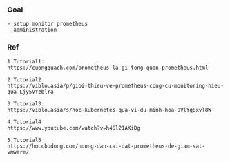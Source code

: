 ### Goal
    - setup monitor prometheus
    - administration

### Ref
    1.Tutorial1:
    https://cuongquach.com/prometheus-la-gi-tong-quan-prometheus.html

    2.Tutorial2
    https://viblo.asia/p/gioi-thieu-ve-prometheus-cong-cu-monitoring-hieu-qua-Ljy5VYzblra

    3.Tutorial3:
    https://viblo.asia/s/hoc-kubernetes-qua-vi-du-minh-hoa-OVlYq8xvl8W

    4.Tutorial4
    https://www.youtube.com/watch?v=h4Sl21AKiDg

    5.Tutorial5
    https://hocchudong.com/huong-dan-cai-dat-prometheus-de-giam-sat-vmware/
